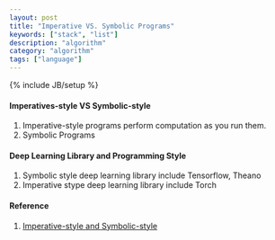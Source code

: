 ```yaml
---
layout: post
title: "Imperative VS. Symbolic Programs"
keywords: ["stack", "list"]
description: "algorithm"
category: "algorithm"
tags: ["language"]
---
```

{% include JB/setup %}

#### Imperatives-style VS Symbolic-style 
1. Imperative-style programs perform computation as you run them.
2. Symbolic Programs


#### Deep Learning Library and Programming Style
1. Symbolic style deep learning library include Tensorflow, Theano
2. Imperative stype deep learning library include Torch 

#### Reference 
1. [Imperative-style and Symbolic-style](https://mxnet.incubator.apache.org/versions/master/architecture/program_model.html)
